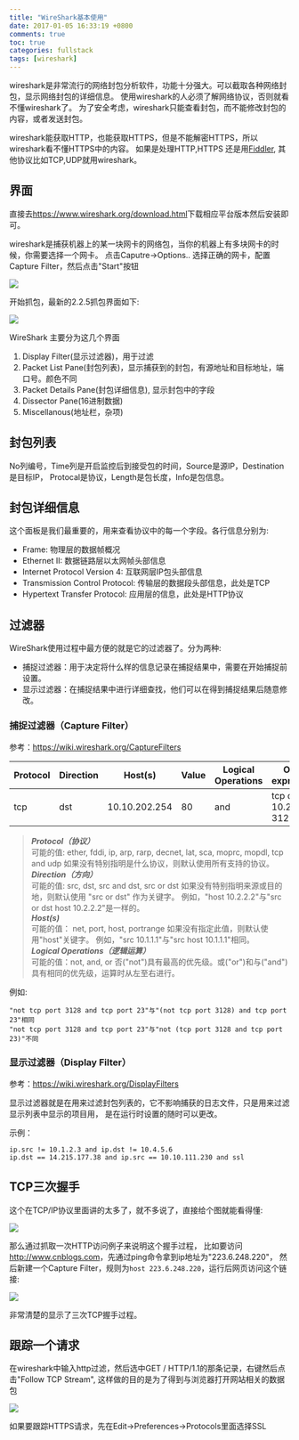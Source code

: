 ```yaml
---
title: "WireShark基本使用"
date: 2017-01-05 16:33:19 +0800
comments: true
toc: true
categories: fullstack
tags: [wireshark]
---
```

wireshark是非常流行的网络封包分析软件，功能十分强大。可以截取各种网络封包，显示网络封包的详细信息。
使用wireshark的人必须了解网络协议，否则就看不懂wireshark了。
为了安全考虑，wireshark只能查看封包，而不能修改封包的内容，或者发送封包。

wireshark能获取HTTP，也能获取HTTPS，但是不能解密HTTPS，所以wireshark看不懂HTTPS中的内容。
如果是处理HTTP,HTTPS 还是用[Fiddler](http://www.telerik.com/fiddler),
其他协议比如TCP,UDP就用wireshark。<!--more-->

## 界面
直接去<https://www.wireshark.org/download.html>下载相应平台版本然后安装即可。

wireshark是捕获机器上的某一块网卡的网络包，当你的机器上有多块网卡的时候，你需要选择一个网卡。
点击Caputre->Options.. 选择正确的网卡，配置Capture Filter，然后点击"Start"按钮

![](https://xnstatic-1253397658.file.myqcloud.com/wireshark01.png)

开始抓包，最新的2.2.5抓包界面如下:

![](https://xnstatic-1253397658.file.myqcloud.com/wireshark02.png)

WireShark 主要分为这几个界面

1. Display Filter(显示过滤器)，用于过滤
2. Packet List Pane(封包列表)，显示捕获到的封包，有源地址和目标地址，端口号。颜色不同
3. Packet Details Pane(封包详细信息), 显示封包中的字段
4. Dissector Pane(16进制数据)
5. Miscellanous(地址栏，杂项)

## 封包列表

No列编号，Time列是开启监控后到接受包的时间，Source是源IP，Destination是目标IP，
Protocal是协议，Length是包长度，Info是包信息。

## 封包详细信息
这个面板是我们最重要的，用来查看协议中的每一个字段。各行信息分别为:

* Frame: 物理层的数据帧概况
* Ethernet II: 数据链路层以太网帧头部信息
* Internet Protocol Version 4: 互联网层IP包头部信息
* Transmission Control Protocol: 传输层的数据段头部信息，此处是TCP
* Hypertext Transfer Protocol: 应用层的信息，此处是HTTP协议

## 过滤器

WireShark使用过程中最方便的就是它的过滤器了。分为两种:

- 捕捉过滤器：用于决定将什么样的信息记录在捕捉结果中，需要在开始捕捉前设置。
- 显示过滤器：在捕捉结果中进行详细查找，他们可以在得到捕捉结果后随意修改。

### 捕捉过滤器（Capture Filter）

参考：https://wiki.wireshark.org/CaptureFilters

Protocol    |   Direction   |  Host(s)     |  Value  |  Logical Operations  |  Other expression
------------|---------------|--------------|---------|----------------------|---------------------
tcp         |dst            |10.10.202.254 |80       |and                   |tcp dst 10.2.2.2 3128

> ***Protocol（协议）***<br/>
> 可能的值: ether, fddi, ip, arp, rarp, decnet, lat, sca, moprc, mopdl, tcp and udp
如果没有特别指明是什么协议，则默认使用所有支持的协议。<br/>
> ***Direction（方向）***<br/>
> 可能的值: src, dst, src and dst, src or dst
如果没有特别指明来源或目的地，则默认使用 "src or dst" 作为关键字。
例如，"host 10.2.2.2"与"src or dst host 10.2.2.2"是一样的。<br/>
> ***Host(s)***<br/>
> 可能的值： net, port, host, portrange
如果没有指定此值，则默认使用"host"关键字。
例如，"src 10.1.1.1"与"src host 10.1.1.1"相同。<br/>
> ***Logical Operations（逻辑运算）***<br/>
> 可能的值：not, and, or
否("not")具有最高的优先级。或("or")和与("and")具有相同的优先级，运算时从左至右进行。

例如:
```
"not tcp port 3128 and tcp port 23"与"(not tcp port 3128) and tcp port 23"相同
"not tcp port 3128 and tcp port 23"与"not (tcp port 3128 and tcp port 23)"不同
```

### 显示过滤器（Display Filter）
参考：https://wiki.wireshark.org/DisplayFilters

显示过滤器就是在用来过滤封包列表的，它不影响捕获的日志文件，只是用来过滤显示列表中显示的项目用，
是在运行时设置的随时可以更改。

示例：
```
ip.src != 10.1.2.3 and ip.dst != 10.4.5.6
ip.dst == 14.215.177.38 and ip.src == 10.10.111.230 and ssl
```

## TCP三次握手

这个在TCP/IP协议里面讲的太多了，就不多说了，直接给个图就能看得懂:

![](https://xnstatic-1253397658.file.myqcloud.com/tcp01.png)

那么通过抓取一次HTTP访问例子来说明这个握手过程，
比如要访问<http://www.cnblogs.com>，先通过ping命令拿到ip地址为"223.6.248.220"，
然后新建一个Capture Filter，规则为`host 223.6.248.220`，运行后网页访问这个链接:

![](https://xnstatic-1253397658.file.myqcloud.com/tcp02.png)

非常清楚的显示了三次TCP握手过程。

## 跟踪一个请求
在wireshark中输入http过滤，然后选中GET / HTTP/1.1的那条记录，右键然后点击"Follow TCP Stream",
这样做的目的是为了得到与浏览器打开网站相关的数据包

![](https://xnstatic-1253397658.file.myqcloud.com/wireshark03.png)

如果要跟踪HTTPS请求，先在Edit->Preferences->Protocols里面选择SSL

